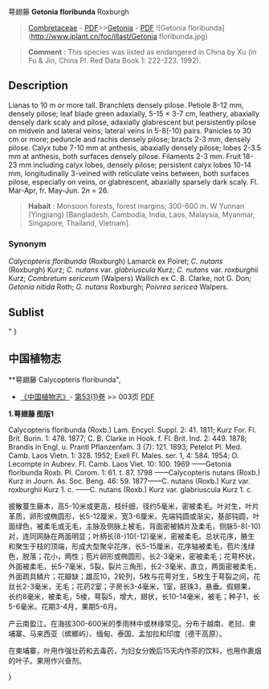 萼翅藤 **Getonia floribunda** Roxburgh

> [Combretaceae](http://www.iplant.cn/info/Combretaceae?t=foc) - [PDF](http://www.iplant.cn/foc/pdf/Combretaceae.pdf)>>[Getonia](http://www.iplant.cn/info/Getonia?t=foc) - [PDF](http://www.iplant.cn/foc/pdf/Getonia.pdf)
![Getonia floribunda](http://www.iplant.cn/foc/illast/Getonia floribunda.jpg)


> **Comment** : 
> This species was listed as endangered in China by Xu (in Fu & Jin, China Pl. Red Data Book 1: 222-223. 1992).

## Description

Lianas to 10 m or more tall. Branchlets densely pilose. Petiole 8-12 mm, densely pilose; leaf blade green adaxially, 5-15 × 3-7 cm, leathery, abaxially densely dark scaly and pilose, adaxially glabrescent but persistently pilose on midvein and lateral veins; lateral veins in 5-8(-10) pairs. Panicles to 30 cm or more; peduncle and rachis densely pilose; bracts 2-3 mm, densely pilose. Calyx tube 7-10 mm at anthesis, abaxially densely pilose; lobes 2-3.5 mm at anthesis, both surfaces densely pilose. Filaments 2-3 mm. Fruit 18-23 mm including calyx lobes, densely pilose; persistent calyx lobes 10-14 mm, longitudinally 3-veined with reticulate veins between, both surfaces pilose, especially on veins, or glabrescent, abaxially sparsely dark scaly. Fl. Mar-Apr, fr. May-Jun. 2*n* = 26.


> **Habait** : 
> Monsoon forests, forest margins; 300-600 m. W Yunnan (Yingjiang) [Bangladesh, Cambodia, India, Laos, Malaysia, Myanmar, Singapore, Thailand, Vietnam].

### Synonym
*Calycopteris floribunda* (Roxburgh) Lamarck ex Poiret; *C. nutans* (Roxburgh) Kurz; *C. nutans* var. *glabriuscula* Kurz; *C. nutans* var. *roxburghii* Kurz; *Combretum sericeum* (Walpers) Wallich ex C. B. Clarke, not G. Don; *Getonia* *nitida* Roth; *G. nutans* Roxburgh; *Poivrea sericea* Walpers.


## Sublist
"
}
## 中国植物志

**萼翅藤 Calycopteris floribunda",

* [《中国植物志》](http://www.iplant.cn/frps)- [第53(1)卷](http://www.iplant.cn/frps/vol/53(1)) >> 003页 [PDF](http://www.iplant.cn/frps/pdf/53(1)/003.PDF)


**1.萼翅藤 图版1**

Calycopteris floribunda (Roxb.) Lam. Encycl. Suppl. 2: 41. 1811; Kurz For. Fl. Brit. Burin. 1: 478. 1877; C. B. Clarke in Hook. f. Fl. Brit. Ind. 2: 449. 1878; Brandis in Engl. u. Prantl Pflanzenfam. 3 (7): 121. 1893; Petelot Pl. Med. Camb. Laos Vietn. 1: 328. 1952; Exell Fl. Males. ser. 1, 4: 584. 1954; O. Lecompte in Aubrev. Fl. Camb. Laos Viet. 10: 100. 1969 ——Getonia floribunda Roxb. Pl. Corom. 1: 61. t. 87. 1798 ——Calycopteris nutans (Roxb.) Kurz in Journ. As. Soc. Beng. 46: 59. 1877——C. nutans (Roxb.) Kurz var. roxburghii Kurz 1. c. ——C. nutans (Roxb.) Kurz var. glabriuscula Kurz 1. c.

披散蔓生藤本，高5-10米或更高，枝纤细，径约5毫米，密被柔毛。叶对生，叶片革质，卵形或椭圆形，长5-12厘米，宽3-6厘米，先端钝圆或渐尖，基部钝圆，叶面绿色，被柔毛或无毛，主脉及侧脉上被毛，背面密被鳞片及柔毛，侧脉5-8(-10)对，连同网脉在两面明显；叶柄长(8-)10(-12)毫米，密被柔毛。总状花序，腋生和聚生于枝的顶端，形成大型聚伞花序，长5-15厘米，花序轴被柔毛，苞片浅绿色，脱落；花小，两性；苞片卵形或椭圆形，长2-3毫米，密被柔毛；花萼杯状，外面被柔毛，长5-7毫米，5裂，裂片三角形，长2-3毫米，直立，两面密被柔毛，外面疏具鳞片；花瓣缺；雄蕊10，2轮列，5枚与花萼对生，5枚生于萼裂之间，花丝长2-3毫米，无毛；花药2室；子房长3-4毫米，1室，胚珠3，悬垂。假翅果，长约8毫米，被柔毛，5棱，萼裂5，增大，翅状，长10-14毫米，被毛；种子1，长5-6毫米。花期3-4月，果期5-6月。

产云南盈江。在海拔300-600米的季雨林中或林缘常见。分布于越南、老挝、柬埔寨、马来西亚（槟榔屿）、缅甸、泰国、孟加拉和印度（德干高原）。

在柬埔寨，叶用作强壮药和去毒药，为妇女分娩后15天内作茶的饮料，也用作裹烟的叶子。果用作兴奋剂。

}